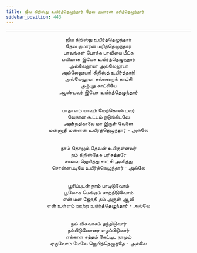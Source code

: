 ```yaml
---
title: ஜீவ கிறிஸ்து உயிர்த்தெழுந்தார் தேவ குமாரன் மரித்தெழுந்தார்
sidebar_position: 443
---
```


---
<center>
ஜீவ கிறிஸ்து உயிர்த்தெழுந்தார்<br/>
தேவ குமாரன் மரித்தெழுந்தார்<br/>
பாவங்கள் போக்க பாவியை மீட்க<br/>
பலியான இயேசு உயிர்த்தெழுந்தார்<br/>
அல்லேலூயா அல்லேலூயா<br/>
அல்லேலூயா! கிறிஸ்த் உயிர்த்தார்!<br/>
அல்லேலூயா கல்லறைக் காட்சி<br/>
அற்புத சாட்சியே<br/>
ஆண்டவர் இயேசு உயிர்த்தெழுந்தார்<br/><br/>

பாதாளம் யாவும் மேற்கொண்டவர்<br/>
வேதாள கூட்டம் நடுங்கிடவே<br/>
அன்றதிகாலை மா இருள் வேளை<br/>
மன்னாதி மன்னன் உயிர்த்தெழுந்தார்        - அல்லே<br/><br/>

நாம் தொழும் தேவன் உயிருள்ளவர்<br/>
நம் கிறிஸ்தேசு பரிசுத்தரே<br/>
சாவை ஜெயித்து சாட்சி அளித்து<br/>
சொன்னபடியே உயிர்த்தெழுந்தார்        - அல்லே<br/><br/>

பூரிப்புடன் நாம் பாடிடுவோம்<br/>
பூலோக மெங்கும் சாற்றிடுவோம்<br/>
என் மன ஜோதி தம் அருள் ஆவி<br/>
என் உள்ளம் ஊற்ற உயிர்த்தெழுந்தார்        - அல்லே<br/><br/>

நல் விசுவாசம் தந்திடுவார்<br/>
நம்பிடுவோரை எழப்பிடுவார்<br/>
எக்காள சத்தம் கேட்டிட நாமும்<br/>
ஏகுவோம் மேலே ஜெயித்தெழுந்தே        - அல்லே
</center>